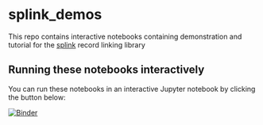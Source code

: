 # splink_demos

This repo contains interactive notebooks containing demonstration and tutorial for the [splink](https://github.com/moj-analytical-services/splink) record linking library

## Running these notebooks interactively

You can run these notebooks in an interactive Jupyter notebook by clicking the button below:

[![Binder](https://mybinder.org/badge.svg)](https://mybinder.org/v2/gh/moj-analytical-services/splink_deoms/dev?urlpath=lab/tree/quickstart_demo.ipynb)
